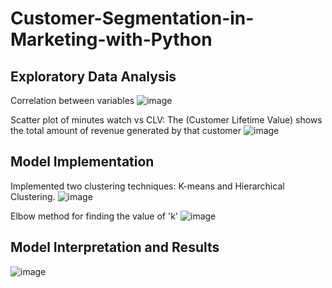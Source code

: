 # Customer-Segmentation-in-Marketing-with-Python
## Exploratory Data Analysis
Correlation between variables 
![image](https://github.com/Rafia-Shaikh-eng/Customer-Segmentation-in-Marketing-with-Python/assets/64796657/795e1d1f-bf1b-443b-86f5-229e0a3202c7)

Scatter plot of minutes watch vs CLV: The (Customer Lifetime Value) shows the total amount of revenue generated by that customer
![image](https://github.com/Rafia-Shaikh-eng/Customer-Segmentation-in-Marketing-with-Python/assets/64796657/a8e658fb-3f1a-4486-9e44-44e85dc6e0ef)
## Model Implementation
Implemented two clustering techniques: K-means and Hierarchical Clustering.
![image](https://github.com/Rafia-Shaikh-eng/Customer-Segmentation-in-Marketing-with-Python/assets/64796657/992caead-15d2-4d7b-9a8c-53a3562a8176)

Elbow method for finding the value of 'k'
![image](https://github.com/Rafia-Shaikh-eng/Customer-Segmentation-in-Marketing-with-Python/assets/64796657/8716d6a5-a218-4c99-92a0-e2ca59009abe)

## Model Interpretation and Results

![image](https://github.com/Rafia-Shaikh-eng/Customer-Segmentation-in-Marketing-with-Python/assets/64796657/319978c0-384e-45cc-883a-209d607f6514)


